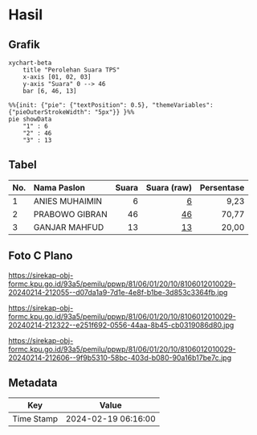 # Hasil

## Grafik

```mermaid
xychart-beta
    title "Perolehan Suara TPS"
    x-axis [01, 02, 03]
    y-axis "Suara" 0 --> 46
    bar [6, 46, 13]
```

```mermaid
%%{init: {"pie": {"textPosition": 0.5}, "themeVariables": {"pieOuterStrokeWidth": "5px"}} }%%
pie showData
    "1" : 6
    "2" : 46
    "3" : 13
```

## Tabel

| No. | Nama Paslon    | Suara | Suara (raw) | Persentase |
|:--- |:-------------- | -----:| -----------:| ----------:|
| 1   | ANIES MUHAIMIN | 6     | [6][p-1]    | 9,23       |
| 2   | PRABOWO GIBRAN | 46    | [46][p-2]   | 70,77      |
| 3   | GANJAR MAHFUD  | 13    | [13][p-3]   | 20,00      |


[p-1]: https://github.com/gigit-pemilu/pemilu-2024-81-maluku/blob/main/pilpres/hitung-suara/sub/81-maluku/sub/06-seram-bagian-barat/sub/01-kairatu/sub/2010-kairatu/sub/029-tps/sub/paslon-1.txt
[p-2]: https://github.com/gigit-pemilu/pemilu-2024-81-maluku/blob/main/pilpres/hitung-suara/sub/81-maluku/sub/06-seram-bagian-barat/sub/01-kairatu/sub/2010-kairatu/sub/029-tps/sub/paslon-2.txt
[p-3]: https://github.com/gigit-pemilu/pemilu-2024-81-maluku/blob/main/pilpres/hitung-suara/sub/81-maluku/sub/06-seram-bagian-barat/sub/01-kairatu/sub/2010-kairatu/sub/029-tps/sub/paslon-3.txt

## Foto C Plano

https://sirekap-obj-formc.kpu.go.id/93a5/pemilu/ppwp/81/06/01/20/10/8106012010029-20240214-212055--d07da1a9-7d1e-4e8f-b1be-3d853c3364fb.jpg

https://sirekap-obj-formc.kpu.go.id/93a5/pemilu/ppwp/81/06/01/20/10/8106012010029-20240214-212322--e251f692-0556-44aa-8b45-cb0319086d80.jpg

https://sirekap-obj-formc.kpu.go.id/93a5/pemilu/ppwp/81/06/01/20/10/8106012010029-20240214-212606--9f9b5310-58bc-403d-b080-90a16b17be7c.jpg


## Metadata

| Key        | Value               |
| ---------- | ------------------- |
| Time Stamp | 2024-02-19 06:16:00 |



